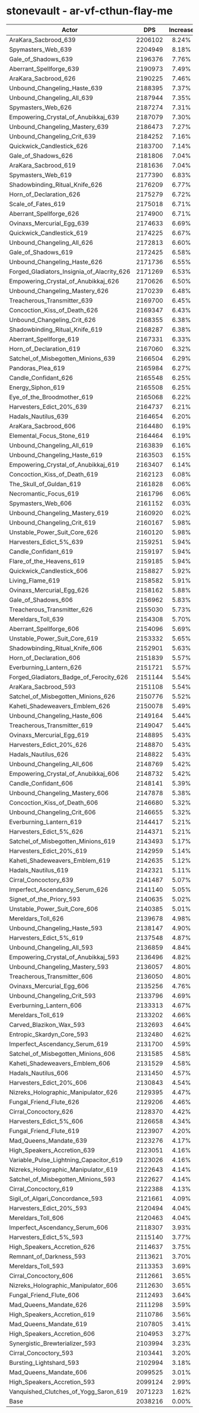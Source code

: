 # stonevault - ar-vf-cthun-flay-me
| Actor | DPS | Increase |
|---|:---:|:---:|
|AraKara_Sacbrood_639|2206102|8.24%|
|Spymasters_Web_639|2204949|8.18%|
|Gale_of_Shadows_639|2196376|7.76%|
|Aberrant_Spellforge_639|2190973|7.49%|
|AraKara_Sacbrood_626|2190225|7.46%|
|Unbound_Changeling_Haste_639|2188395|7.37%|
|Unbound_Changeling_All_639|2187944|7.35%|
|Spymasters_Web_626|2187274|7.31%|
|Empowering_Crystal_of_Anubikkaj_639|2187079|7.30%|
|Unbound_Changeling_Mastery_639|2186473|7.27%|
|Unbound_Changeling_Crit_639|2184252|7.16%|
|Quickwick_Candlestick_626|2183700|7.14%|
|Gale_of_Shadows_626|2181806|7.04%|
|AraKara_Sacbrood_619|2181636|7.04%|
|Spymasters_Web_619|2177390|6.83%|
|Shadowbinding_Ritual_Knife_626|2176209|6.77%|
|Horn_of_Declaration_626|2175279|6.72%|
|Scale_of_Fates_619|2175018|6.71%|
|Aberrant_Spellforge_626|2174900|6.71%|
|Ovinaxs_Mercurial_Egg_639|2174633|6.69%|
|Quickwick_Candlestick_619|2174225|6.67%|
|Unbound_Changeling_All_626|2172813|6.60%|
|Gale_of_Shadows_619|2172425|6.58%|
|Unbound_Changeling_Haste_626|2171736|6.55%|
|Forged_Gladiators_Insignia_of_Alacrity_626|2171269|6.53%|
|Empowering_Crystal_of_Anubikkaj_626|2170626|6.50%|
|Unbound_Changeling_Mastery_626|2170239|6.48%|
|Treacherous_Transmitter_639|2169700|6.45%|
|Concoction_Kiss_of_Death_626|2169347|6.43%|
|Unbound_Changeling_Crit_626|2168355|6.38%|
|Shadowbinding_Ritual_Knife_619|2168287|6.38%|
|Aberrant_Spellforge_619|2167331|6.33%|
|Horn_of_Declaration_619|2167060|6.32%|
|Satchel_of_Misbegotten_Minions_639|2166504|6.29%|
|Pandoras_Plea_619|2165984|6.27%|
|Candle_Confidant_626|2165548|6.25%|
|Energy_Siphon_619|2165508|6.25%|
|Eye_of_the_Broodmother_619|2165068|6.22%|
|Harvesters_Edict_20%_639|2164737|6.21%|
|Hadals_Nautilus_639|2164654|6.20%|
|AraKara_Sacbrood_606|2164480|6.19%|
|Elemental_Focus_Stone_619|2164464|6.19%|
|Unbound_Changeling_All_619|2163839|6.16%|
|Unbound_Changeling_Haste_619|2163503|6.15%|
|Empowering_Crystal_of_Anubikkaj_619|2163407|6.14%|
|Concoction_Kiss_of_Death_619|2162123|6.08%|
|The_Skull_of_Guldan_619|2161828|6.06%|
|Necromantic_Focus_619|2161796|6.06%|
|Spymasters_Web_606|2161152|6.03%|
|Unbound_Changeling_Mastery_619|2160920|6.02%|
|Unbound_Changeling_Crit_619|2160167|5.98%|
|Unstable_Power_Suit_Core_626|2160120|5.98%|
|Harvesters_Edict_5%_639|2159251|5.94%|
|Candle_Confidant_619|2159197|5.94%|
|Flare_of_the_Heavens_619|2159185|5.94%|
|Quickwick_Candlestick_606|2158827|5.92%|
|Living_Flame_619|2158582|5.91%|
|Ovinaxs_Mercurial_Egg_626|2158162|5.88%|
|Gale_of_Shadows_606|2156962|5.83%|
|Treacherous_Transmitter_626|2155030|5.73%|
|Mereldars_Toll_639|2154308|5.70%|
|Aberrant_Spellforge_606|2154096|5.69%|
|Unstable_Power_Suit_Core_619|2153332|5.65%|
|Shadowbinding_Ritual_Knife_606|2152901|5.63%|
|Horn_of_Declaration_606|2151839|5.57%|
|Everburning_Lantern_626|2151721|5.57%|
|Forged_Gladiators_Badge_of_Ferocity_626|2151144|5.54%|
|AraKara_Sacbrood_593|2151108|5.54%|
|Satchel_of_Misbegotten_Minions_626|2150776|5.52%|
|Kaheti_Shadeweavers_Emblem_626|2150078|5.49%|
|Unbound_Changeling_Haste_606|2149164|5.44%|
|Treacherous_Transmitter_619|2149047|5.44%|
|Ovinaxs_Mercurial_Egg_619|2148895|5.43%|
|Harvesters_Edict_20%_626|2148870|5.43%|
|Hadals_Nautilus_626|2148822|5.43%|
|Unbound_Changeling_All_606|2148769|5.42%|
|Empowering_Crystal_of_Anubikkaj_606|2148732|5.42%|
|Candle_Confidant_606|2148141|5.39%|
|Unbound_Changeling_Mastery_606|2147878|5.38%|
|Concoction_Kiss_of_Death_606|2146680|5.32%|
|Unbound_Changeling_Crit_606|2146655|5.32%|
|Everburning_Lantern_619|2144417|5.21%|
|Harvesters_Edict_5%_626|2144371|5.21%|
|Satchel_of_Misbegotten_Minions_619|2143493|5.17%|
|Harvesters_Edict_20%_619|2142959|5.14%|
|Kaheti_Shadeweavers_Emblem_619|2142635|5.12%|
|Hadals_Nautilus_619|2142321|5.11%|
|Cirral_Concoctory_639|2141487|5.07%|
|Imperfect_Ascendancy_Serum_626|2141140|5.05%|
|Signet_of_the_Priory_593|2140635|5.02%|
|Unstable_Power_Suit_Core_606|2140385|5.01%|
|Mereldars_Toll_626|2139678|4.98%|
|Unbound_Changeling_Haste_593|2138147|4.90%|
|Harvesters_Edict_5%_619|2137548|4.87%|
|Unbound_Changeling_All_593|2136859|4.84%|
|Empowering_Crystal_of_Anubikkaj_593|2136496|4.82%|
|Unbound_Changeling_Mastery_593|2136057|4.80%|
|Treacherous_Transmitter_606|2136050|4.80%|
|Ovinaxs_Mercurial_Egg_606|2135256|4.76%|
|Unbound_Changeling_Crit_593|2133796|4.69%|
|Everburning_Lantern_606|2133313|4.67%|
|Mereldars_Toll_619|2133202|4.66%|
|Carved_Blazikon_Wax_593|2132693|4.64%|
|Entropic_Skardyn_Core_593|2132480|4.62%|
|Imperfect_Ascendancy_Serum_619|2131700|4.59%|
|Satchel_of_Misbegotten_Minions_606|2131585|4.58%|
|Kaheti_Shadeweavers_Emblem_606|2131529|4.58%|
|Hadals_Nautilus_606|2131450|4.57%|
|Harvesters_Edict_20%_606|2130843|4.54%|
|Nizreks_Holographic_Manipulator_626|2129395|4.47%|
|Fungal_Friend_Flute_626|2129206|4.46%|
|Cirral_Concoctory_626|2128370|4.42%|
|Harvesters_Edict_5%_606|2126658|4.34%|
|Fungal_Friend_Flute_619|2123907|4.20%|
|Mad_Queens_Mandate_639|2123276|4.17%|
|High_Speakers_Accretion_639|2123051|4.16%|
|Variable_Pulse_Lightning_Capacitor_619|2123026|4.16%|
|Nizreks_Holographic_Manipulator_619|2122643|4.14%|
|Satchel_of_Misbegotten_Minions_593|2122627|4.14%|
|Cirral_Concoctory_619|2122388|4.13%|
|Sigil_of_Algari_Concordance_593|2121661|4.09%|
|Harvesters_Edict_20%_593|2120494|4.04%|
|Mereldars_Toll_606|2120463|4.04%|
|Imperfect_Ascendancy_Serum_606|2118307|3.93%|
|Harvesters_Edict_5%_593|2115140|3.77%|
|High_Speakers_Accretion_626|2114637|3.75%|
|Remnant_of_Darkness_593|2113621|3.70%|
|Mereldars_Toll_593|2113353|3.69%|
|Cirral_Concoctory_606|2112661|3.65%|
|Nizreks_Holographic_Manipulator_606|2112630|3.65%|
|Fungal_Friend_Flute_606|2112493|3.64%|
|Mad_Queens_Mandate_626|2111298|3.59%|
|High_Speakers_Accretion_619|2110786|3.56%|
|Mad_Queens_Mandate_619|2107805|3.41%|
|High_Speakers_Accretion_606|2104953|3.27%|
|Synergistic_Brewterializer_593|2103994|3.23%|
|Cirral_Concoctory_593|2103441|3.20%|
|Bursting_Lightshard_593|2102994|3.18%|
|Mad_Queens_Mandate_606|2099525|3.01%|
|High_Speakers_Accretion_593|2099124|2.99%|
|Vanquished_Clutches_of_Yogg_Saron_619|2071223|1.62%|
|Base|2038216|0.00%|
